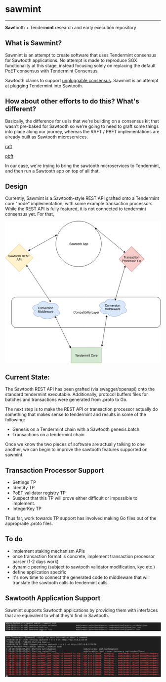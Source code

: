 # sawmint

----

**Saw**tooth + Tender**mint** research and early execution repository

## What is Sawmint?

Sawmint is an attempt to create software that uses Tendermint consensus for Sawtooth applications.  No attempt is made to reproduce SGX functionality at this stage, instead focusing solely on replacing the default PoET consensus with Tendermint Consensus.  

Sawtooth claims to support [unpluggable consensus](https://github.com/danintel/sawtooth-faq/blob/master/consensus.rst).  Sawmint is an attempt at plugging Tendermint into Sawtooth.  

## How about other efforts to do this?  What's different?

Basically, the difference for us is that we're building on a consensus kit that wasn't pre-baked for Sawtooth so we're going to need to graft some things into place along our journey, whereas the RAFT / PBFT implementations are already built as Sawtooth microservices.  

[raft](https://github.com/hyperledger/sawtooth-raft)

[pbft](https://github.com/hyperledger/sawtooth-pbft)

In our case, we're trying to bring the sawtooth microservices to Tendermint, and then run a Sawtooth app on top of all that.  

## Design

Currently, Sawmint is a Sawtooth-style REST API grafted onto a Tendermint core "node" implementation, with some example transaction processors.  While the REST API is fully featured, it is not connected to tendermint consensus yet.  For that,   

![Sawtooth Diagram](https://github.com/c360dev/sawmint/blob/master/sawmint.png)


## Current State:

The Sawtooth REST API has been grafted (via swagger/openapi) onto the standard tendermint executable.   Additionally, protocol buffers files for batches and transactions were generated from .proto to Go.  

The next step is to make the REST API or transaction processor actually do something that makes sense to tendermint and results in some of the following:

* Genesis on a Tendermint chain with a Sawtooth genesis.batch
* Transactions on a tendermint chain

Once we know the two pieces of software are actually talking to one another, we can begin to improve the sawtooth features supported on sawmint.  

## Transaction Processor Support

* Settings TP
* Identity TP
* PoET validator registry TP
* Suspect that this TP will prove either difficult or impossible to implement.  
* IntegerKey TP

Thus far, work towards TP support has involved making Go files out of the appropraite .proto files.  

## To do 
- implement staking mechanism APIs
- once transaction format is concrete, implement transaction processor parser (1-2 days work)
- dynamic peering (subject to sawtooth validator modification, kyc etc.)
- define application specific 
- it's now time to connect the generated code to middleware that will translate the sawtooth calls to tendermint calls.    

## Sawtooth Application Support

Sawmint supports Sawtooth applications by providing them with interfaces that are equivalent to what they'd find in Sawtooth.  

![Running sawmint](https://github.com/c360dev/sawmint/blob/master/tendermint_running.png)

![ABCI Client Active](https://github.com/c360dev/sawmint/blob/master/abci_active.png)
